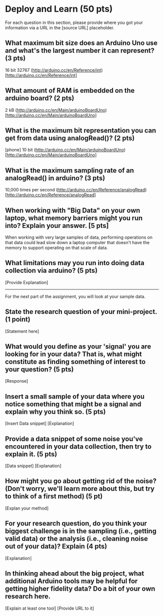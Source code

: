 Deploy and Learn (50 pts)
========

For each question in this section, please provide where you got your information via a URL in the [source URL] placeholder.  

## What maximum bit size does an Arduino Uno use and what's the largest number it can represent? (3 pts)

16 bit
32767
(http://arduino.cc/en/Reference/int)[http://arduino.cc/en/Reference/int]

## What amount of RAM is embedded on the arduino board? (2 pts)

2 kB
(http://arduino.cc/en/Main/arduinoBoardUno)[http://arduino.cc/en/Main/arduinoBoardUno]

## What is the maximum bit representation you can get from data using analogRead()?   (2 pts)

[phone]
10 bit
(http://arduino.cc/en/Main/arduinoBoardUno)[http://arduino.cc/en/Main/arduinoBoardUno]

## What is the maximum sampling rate of an analogRead() in arduino? (3 pts)

10,000 times per second
(http://arduino.cc/en/Reference/analogRead)[http://arduino.cc/en/Reference/analogRead]

## When working with "Big Data" on your own laptop, what memory barriers might you run into?  Explain your answer. [5 pts]

When working with very large samples of data, performing operations on that data could lead slow down a laptop computer that doesn't have the memory to support operating on that scale of data.


## What limitations may you run into doing data collection via arduino? (5 pts)

[Provide Explanation]

--------------------

For the next part of the assignment, you will look at your sample data.

## State the research question of your mini-project. (1 point)
[Statement here]

## What would you define as your 'signal' you are looking for in your data?  That is, what might constitute as finding something of interest to your question? (5 pts)

[Response]

## Insert a small sample of your data where you notice something that might be a signal and explain why you think so. (5 pts)

[Insert Data snippet]
[Explanation]

## Provide a data snippet of some noise you've encountered in your data collection, then try to explain it. (5 pts)  

[Data snippet]
[Explanation]

## How might you go about getting rid of the noise? (Don't worry, we'll learn more about this, but try to think of a first method) (5 pt)

[Explan your method]

## For your research question, do you think your biggest challenge is in the sampling (i.e., getting valid data) or the analysis (i.e., cleaning noise out of your data)?  Explain (4 pts)

[Explanation]

## In thinking ahead about the big project, what additional Arduino tools may be helpful for getting higher fidelity data?  Do a bit of your own research here.

[Explain at least one tool]
[Provide URL to it]
